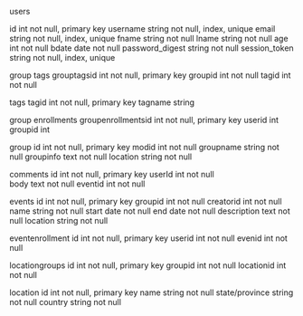 users

id                  int     not null, primary key
username            string  not null, index, unique
email               string  not null, index, unique
fname               string  not null
lname               string  not null
age                 int     not null
bdate               date    not null
password_digest     string  not null
session_token       string  not null, index, unique

group tags
grouptagsid       int   not null, primary key
groupid           int   not null
tagid             int   not null

tags
tagid         int     not null, primary key
tagname       string  

group enrollments
groupenrollmentsid  int  not null, primary key
userid              int
groupid             int

group
id        int     not null, primary key
modid     int     not null
groupname string  not null
groupinfo text    not null
location  string  not null

comments
id        int     not null, primary key
userId    int     not null  
body      text    not null
eventid   int     not null

events
id          int     not null, primary key
groupid     int     not null
creatorid   int     not null
name        string  not null
start       date    not null
end         date    not null
description text    not null
location    string  not null

eventenrollment
id        int     not null, primary key
userid    int     not null
evenid    int     not null

locationgroups
id          int     not null, primary key
groupid     int     not null
locationid  int     not null

location
id                 int     not null, primary key
name               string  not null
state/province     string  not null
country            string  not null
